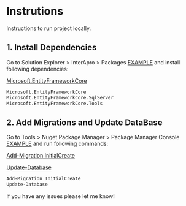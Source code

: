 ﻿# Instrutions

Instructions to run project locally.

## 1. Install Dependencies

Go to Solution Explorer > InterApro > Packages [EXAMPLE](https://i.imgur.com/mEyVq7N.png) and install following dependencies:

[Microsoft.EntityFrameworkCore](https://i.imgur.com/zijB99L.png)

```bash
Microsoft.EntityFrameworkCore
Microsoft.EntityFrameworkCore.SqlServer
Microsoft.EntityFrameworkCore.Tools
```

## 2. Add Migrations and Update DataBase

Go to Tools > Nuget Package Manager > Package Manager Console [EXAMPLE](https://i.imgur.com/iaVTaC9.png) and run following commands:

[Add-Migration InitialCreate](https://i.imgur.com/6JZXzqQ.png)

[Update-Database](https://i.imgur.com/TSBwUPv.png)

```bash
Add-Migration InitialCreate
Update-Database
```

If you have any issues please let me know!